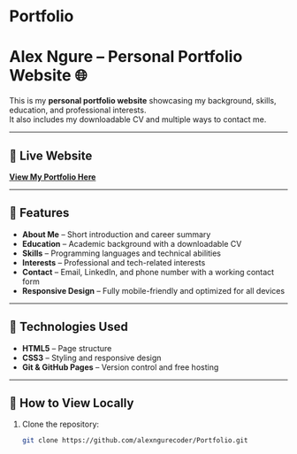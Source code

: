 # Portfolio
# Alex Ngure – Personal Portfolio Website 🌐

This is my **personal portfolio website** showcasing my background, skills, education, and professional interests.  
It also includes my downloadable CV and multiple ways to contact me.

---

## 🔹 Live Website

**[View My Portfolio Here](https://alexngurecoder.github.io/Portfolio/)**

---

## 🔹 Features

- **About Me** – Short introduction and career summary
-  **Education** – Academic background with a downloadable CV 
- **Skills** – Programming languages and technical abilities  
- **Interests** – Professional and tech-related interests  
- **Contact** – Email, LinkedIn, and phone number with a working contact form  
- **Responsive Design** – Fully mobile-friendly and optimized for all devices

---

## 🔹 Technologies Used

- **HTML5** – Page structure  
- **CSS3** – Styling and responsive design  
- **Git & GitHub Pages** – Version control and free hosting

---

## 🔹 How to View Locally

1. Clone the repository:

   ```bash
   git clone https://github.com/alexngurecoder/Portfolio.git
